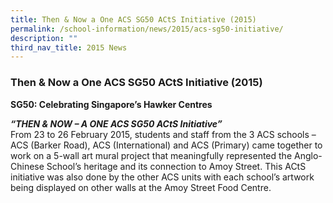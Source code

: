 ```yaml
---
title: Then & Now a One ACS SG50 ACtS Initiative (2015)
permalink: /school-information/news/2015/acs-sg50-initiative/
description: ""
third_nav_title: 2015 News
---
```

### **Then & Now a One ACS SG50 ACtS Initiative (2015)**
**SG50: Celebrating Singapore’s Hawker Centres**

**_“THEN & NOW – A ONE ACS SG50 ACtS Initiative”_**<br>
From 23 to 26 February 2015, students and staff from the 3 ACS schools – ACS (Barker Road), ACS (International) and ACS (Primary) came together to work on a 5-wall art mural project that meaningfully represented the Anglo-Chinese School’s heritage and its connection to Amoy Street. This ACtS initiative was also done by the other ACS units with each school’s artwork being displayed on other walls at the Amoy Street Food Centre.